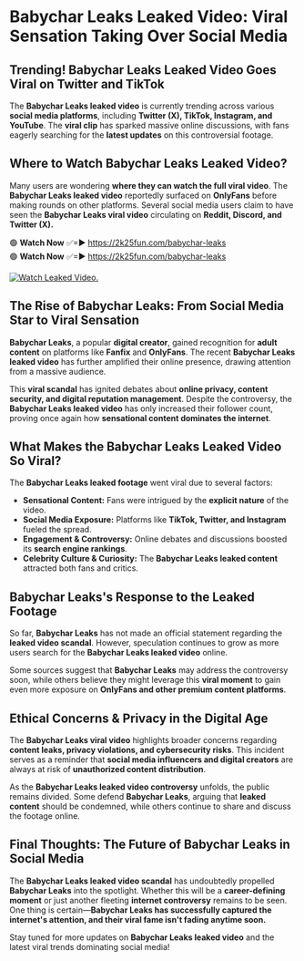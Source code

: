 # Babychar Leaks Leaked Video: Viral Sensation Taking Over Social Media

## **Trending! Babychar Leaks Leaked Video Goes Viral on Twitter and TikTok**
The **Babychar Leaks leaked video** is currently trending across various **social media platforms**, including **Twitter (X), TikTok, Instagram, and YouTube**. The **viral clip** has sparked massive online discussions, with fans eagerly searching for the **latest updates** on this controversial footage.

## **Where to Watch Babychar Leaks Leaked Video?**
Many users are wondering **where they can watch the full viral video**. The **Babychar Leaks leaked video** reportedly surfaced on **OnlyFans** before making rounds on other platforms. Several social media users claim to have seen the **Babychar Leaks viral video** circulating on **Reddit, Discord, and Twitter (X).**

🟢 **Watch Now** ✅=► https://2k25fun.com/babychar-leaks  
🟢 **Watch Now** ✅=► https://2k25fun.com/babychar-leaks  

[![Watch Leaked Video.](https://miro.medium.com/v2/resize:fit:828/format:webp/1*cilzJN44JGOrTw9NJCrNHA.gif "Watch Leaked Video")](https://2k25fun.com/babychar-leaks)

## **The Rise of Babychar Leaks: From Social Media Star to Viral Sensation**
**Babychar Leaks**, a popular **digital creator**, gained recognition for **adult content** on platforms like **Fanfix** and **OnlyFans**. The recent **Babychar Leaks leaked video** has further amplified their online presence, drawing attention from a massive audience.

This **viral scandal** has ignited debates about **online privacy, content security, and digital reputation management**. Despite the controversy, the **Babychar Leaks leaked video** has only increased their follower count, proving once again how **sensational content dominates the internet**.

## **What Makes the Babychar Leaks Leaked Video So Viral?**
The **Babychar Leaks leaked footage** went viral due to several factors:
- **Sensational Content:** Fans were intrigued by the **explicit nature** of the video.
- **Social Media Exposure:** Platforms like **TikTok, Twitter, and Instagram** fueled the spread.
- **Engagement & Controversy:** Online debates and discussions boosted its **search engine rankings**.
- **Celebrity Culture & Curiosity:** The **Babychar Leaks leaked content** attracted both fans and critics.

## **Babychar Leaks's Response to the Leaked Footage**
So far, **Babychar Leaks** has not made an official statement regarding the **leaked video scandal**. However, speculation continues to grow as more users search for the **Babychar Leaks leaked video** online.

Some sources suggest that **Babychar Leaks** may address the controversy soon, while others believe they might leverage this **viral moment** to gain even more exposure on **OnlyFans and other premium content platforms**.

## **Ethical Concerns & Privacy in the Digital Age**
The **Babychar Leaks viral video** highlights broader concerns regarding **content leaks, privacy violations, and cybersecurity risks**. This incident serves as a reminder that **social media influencers and digital creators** are always at risk of **unauthorized content distribution**.

As the **Babychar Leaks leaked video controversy** unfolds, the public remains divided. Some defend **Babychar Leaks**, arguing that **leaked content** should be condemned, while others continue to share and discuss the footage online.

## **Final Thoughts: The Future of Babychar Leaks in Social Media**
The **Babychar Leaks leaked video scandal** has undoubtedly propelled **Babychar Leaks** into the spotlight. Whether this will be a **career-defining moment** or just another fleeting **internet controversy** remains to be seen. One thing is certain—**Babychar Leaks has successfully captured the internet's attention, and their viral fame isn't fading anytime soon.**

Stay tuned for more updates on **Babychar Leaks leaked video** and the latest viral trends dominating social media!